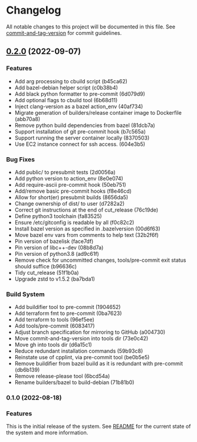# Changelog

All notable changes to this project will be documented in this file. See [commit-and-tag-version](https://github.com/absolute-version/commit-and-tag-version) for commit guidelines.

## [0.2.0](https://github.com/privacysandbox/fledge-key-value-service/compare/release-0.1.0...release-0.2.0) (2022-09-07)


### Features

* Add arg processing to cbuild script (b45ca62)
* Add bazel-debian helper script (c0b38b4)
* Add black python formatter to pre-commit (6d079d9)
* Add optional flags to cbuild tool (6b68d11)
* Inject clang-version as a bazel action_env (40af734)
* Migrate generation of builders/release container image to Dockerfile (abb70a8)
* Remove python build dependencies from bazel (81dcb7a)
* Support installation of git pre-commit hook (b7c565a)
* Support running the server container locally (8370503)
* Use EC2 instance connect for ssh access. (604e3b5)


### Bug Fixes

* Add public/ to presubmit tests (2d0056a)
* Add python version to action_env (8e0e074)
* Add require-ascii pre-commit hook (50eb751)
* Add/remove basic pre-commit hooks (f8e46cd)
* Allow for short(er) presubmit builds (8656da5)
* Change ownership of dist/ to user (d7282a2)
* Correct git instructions at the end of cut_release (76c19de)
* Define python3 toolchain (fa83525)
* Ensure /etc/gitconfig is readable by all (f0c82c2)
* Install bazel version as specified in .bazelversion (00d6f63)
* Move bazel env vars from comments to help text (32b2f6f)
* Pin version of bazelisk (face7df)
* Pin version of libc++-dev (08b8d7a)
* Pin version of python3.8 (ad9c61f)
* Remove check for uncommitted changes, tools/pre-commit exit status should suffice (b96636c)
* Tidy cut_release (51f1b0a)
* Upgrade zstd to v1.5.2 (ba7bda1)


### Build System

* Add buildifier tool to pre-commit (1904652)
* Add terraform fmt to pre-commit (0ba7623)
* Add terraform to tools (96ef5ee)
* Add tools/pre-commit (6083417)
* Adjust branch specification for mirroring to GitHub (a004730)
* Move commit-and-tag-version into tools dir (73e0c42)
* Move gh into tools dir (d6a15c1)
* Reduce redundant installation commands (59b93c8)
* Reinstate use of cpplint, via pre-commit tool (be0b5e5)
* Remove buildifier from bazel build as it is redundant with pre-commit (db6b139)
* Remove release-please tool (6bcd54a)
* Rename builders/bazel to build-debian (71b81b0)

### 0.1.0 (2022-08-18)


### Features

This is the initial release of the system. See [README](/README.md) for the current state of the system and more information.

